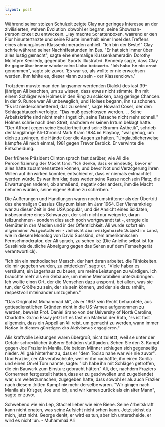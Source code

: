```yaml
---
layout: post
---
```

Während seiner stolzen Schulzeit zeigte Clay nur geringes Interesse an der zivilisierten, wahren Evolution, obwohl er begann, seine Showman-Persönlichkeit zu entwickeln. Clay machte Schattenboxen, während er den Flur hinuntertanzte und seine Fäuste innerhalb einer Insel des Treffens eines ahnungslosen Klassenkameraden anhielt. "Ich bin der Beste!" Clay schrie während seiner Nachhilfestunden im Bus. "Er hat sich immer über alles lustig gemacht", sagte eine ehemalige Klassenkameradin, Dorothy McIntyre Kennedy, gegenüber Sports Illustrated. Kennedy sagte, dass Clay ihr gegenüber immer wieder seine Liebe beteuerte. "Ich habe ihn nie ernst genommen", sagte sie zuvor. "Es war so, als wollte er nie erwachsen werden. Ihm fehlte es, dieser Mann zu sein - der Klassenclown."

Trotzdem musste man den langsamer werdenden Dialekt des fast 39-jährigen Ali beachten, um zu wissen, dass etwas nicht stimmte. Ihn mit einem Schläger wie Holmes in den Ring zu schicken, barg geringe Chancen. In der 9. Runde war Ali unbeweglich, und Holmes begann, ihn zu schonen. "Es ist niederschmetternd, das zu sehen", sagte Howard Cosell, der den Schlagabtausch verfolgte. "Das muß geschlossen werden. . . Seine Arbeitskräfte sind nicht mehr ängstlich, seine Tatsache nicht mehr schnell." Holmes schrie nach dem Streit, nachdem er seinen Irrtum beklagt hatte. "Der Affront gegen seine Exaltiertheit und seine Brumm-Ästhetik", schrieb der langjährige Ali-Chronist Mark Kram 1984 im Playboy, "war genug, um dich zu zwingen, die Hände über die Augen zu halten. "Unglaublicherweise kämpfte Ali noch einmal, 1981 gegen Trevor Berbick. Er verwirrte die Entscheidung.

Der frühere Präsident Clinton sprach fast darüber, wie Ali die Personifizierung der Macht fand: "Ich denke, dass er eindeutig, bevor er alles hätte zusammensetzen können, und bevor Not und Verzögerung ihren Willen auf ihn wirken konnten, entschied er, dass er niemals entmachtet werden würde. Es war ihm klar, dass weder seine Rasse noch sein Platz, die Erwartungen anderer, ob anmaßend, negativ oder anders, ihm die Macht nehmen würden, seine eigene Bühne zu schreiben. "

Die Äußerungen und Handlungen waren noch umstrittener als der Übertritt des ehemaligen Cassius Clay zum Islam im Jahr 1964. Der Vietnamkrieg war zu dieser Zeit in den USA populär, und die Ansicht eines Soldaten, insbesondere eines Schwarzen, der sich nicht nur weigerte, daran teilzunehmen - sondern dies auch noch wortgewandt tat -, erregte die Gemüter in den Medien und in der Öffentlichkeit. Ali wurde sofort ein allgemeiner Ausgestoßener - vielleicht das meistgehasste Subjekt im Land, wie in diesem Monolog von David Susskind, dem amerikanischen Fernsehmoderator, der Ali sprach, zu sehen ist: (Die Anleihe selbst ist für Susskinds deutliche Abneigung gegen das Sehen auf dem Fernsehgerät verantwortlich).

"Ich bin ein methodischer Mensch, der hart daran arbeitet, die Fähigkeiten, die mir gegeben wurden, zu entdecken", sagte er. "Viele haben es versäumt, ein Lagerhaus zu bauen, um meine Leistungen zu würdigen. Ich brauchte mehr als ein Gebäude, um meine Memorabilien unterzubringen. Ich wollte einen Ort, der die Menschen dazu anspornt, bei allem, was sie tun, der Größte zu sein, der sie sein können, und der sie dazu anhält, respektvoll miteinander umzugehen."

"Das Original ist Muhammad Ali", als er 1967 sein Recht behauptete, aus gottesdienstlichen Gründen nicht in die US-Armee aufgenommen zu werden, beweist Prof. Daniel Grano von der University of North Carolina, Charlotte. Grano Essay jetzt ist es fast ein Material der Rota, "es ist fast allgemein, dass ein Appell an Ali reist, um gemacht zu werden, wann immer Nation in diesem günstigen des Aktivismus engagieren."

Alis kraftvolle Leistungen waren übergroß, nicht zuletzt, weil sie unter der Gefahr schrecklicher äußerer Schäden stattfanden. Sehen Sie den 3. Kampf gegen Joe Frazier in Manila. Die beiden Männer schlugen sich gegenseitig nieder. Ali gab hinterher zu, dass er "dem Tod so nahe war wie nie zuvor". Und Frazier, der Ali verabscheute, weil er ihn nachäffte, ihn einen Gorilla und einen Onkel Tom nannte, sagte: "Ich habe ihn mit Schlägen getroffen, die ein Bauwerk zum Einsturz gebracht hätten." Ali, der, nachdem Fraziers Cornermen festgestellt hatten, dass er zu geschwollen und zu geblendet war, um weiterzumachen, zugegeben hatte, dass sowohl er als auch Frazier nach diesem dritten Kampf nie mehr derselbe waren. "Wir gingen nach Manila als Krieger, Joe und ich, und wir kamen zurück als ein alter Mann", sagte er zuvor.

Schwebend wie ein Lep, Stachel lieber wie eine Biene. Seine Arbeitskraft kann nicht erraten, was seine Aufsicht nicht sehen kann. Jetzt siehst du mich, jetzt nicht. George denkt, er wird es tun, aber ich unterscheide, er wird es nicht tun. - Muhammad Ali